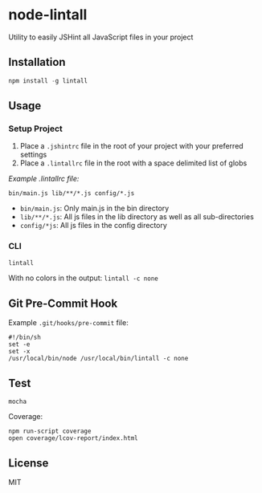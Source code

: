 node-lintall
===========

Utility to easily JSHint all JavaScript files in your project

## Installation
```javascript
npm install -g lintall
```

## Usage

### Setup Project
1. Place a `.jshintrc` file in the root of your project with your preferred settings
2. Place a `.lintallrc` file in the root with a space delimited list of globs

*Example .lintallrc file:*

`bin/main.js lib/**/*.js config/*.js`

* `bin/main.js`: Only main.js in the bin directory
* `lib/**/*.js`: All js files in the lib directory as well as all sub-directories
* `config/*js`: All js files in the config directory

### CLI
```javascript
lintall
```

With no colors in the output: `lintall -c none`

## Git Pre-Commit Hook

Example `.git/hooks/pre-commit` file:

```
#!/bin/sh
set -e
set -x
/usr/local/bin/node /usr/local/bin/lintall -c none
```

## Test
```
mocha
```

Coverage:
```
npm run-script coverage
open coverage/lcov-report/index.html
```

## License
MIT

